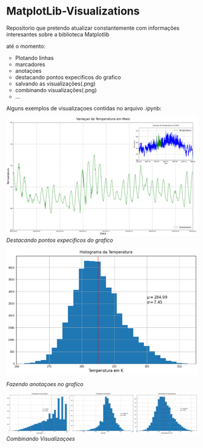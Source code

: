 # MatplotLib-Visualizations

<p>Repositorio que pretendo atualizar constantemente com informações interesantes sobre a biblioteca Matplotlib</p>

<p>até o momento: </p>
<ul type = "circle">
         <li>Plotando linhas</li>
         <li>marcadores</li>
         <li>anotaçoes</li>
         <li>destacando pontos expecificos do grafico</li>
         <li>salvando as visualizações(.png)</li>
         <li>combinando visualizações(.png)</li>
         <li>...</li>
      </ul>

<p> Alguns exemplos de visualizaçoes contidas no arquivo .ipynb:</p>

![Main](https://github.com/carlosal249/MatplotLib-Visualizations/blob/master/temperatura.png)
*Destacando pontos expecificos do grafico*
</br>

![Main](https://github.com/carlosal249/MatplotLib-Visualizations/blob/master/histograma_temp.png)

*Fazendo anotaçoes no grafico*
</br>

![Main](https://github.com/carlosal249/MatplotLib-Visualizations/blob/master/imagem_combinada.png)
*Combinando Visualizaçoes*
</br>

